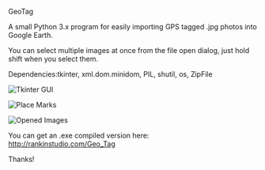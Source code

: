 GeoTag

A small Python 3.x program for easily importing GPS tagged .jpg photos into Google Earth.

You can select multiple images at once from the file open dialog, just hold shift when you select them.

Dependencies:tkinter, xml.dom.minidom, PIL, shutil, os, ZipFile

![Tkinter GUI](http://rankinstudio.com/dnloads/geotagss.jpg)

![Place Marks](http://rankinstudio.com/dnloads/geotagimg2.jpg)

![Opened Images](http://rankinstudio.com/dnloads/geotagimg3.jpg)

You can get an .exe compiled version here: http://rankinstudio.com/Geo_Tag

Thanks!
